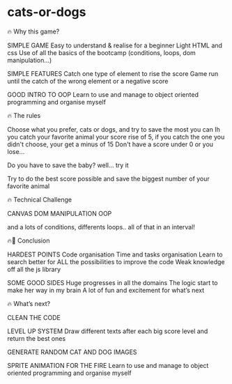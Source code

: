 # cats-or-dogs


🔥 Why this game?

SIMPLE GAME
Easy to understand & realise for a beginner
Light HTML and css
Use of all the basics of the bootcamp (conditions, loops, dom manipulation…)

SIMPLE FEATURES
Catch one type of element to rise the score
Game run until the catch of the wrong element or a negative score

GOOD INTRO TO OOP
Learn to use and manage to object oriented programming and organise myself



🔥  The rules

Choose what you prefer, cats or dogs, and try to save the most you can
Ih you catch your favorite animal your score rise of 5, if you catch the one you didn't choose, your get a minus of 15
Don't have a score under 0 or you lose...

Do you have to save the baby? well... try it

Try to do the best score possible and save the biggest number of your favorite animal



🔥  Technical Challenge 

CANVAS
DOM MANIPULATION
OOP

and a lots of conditions, differents loops.. all of that in an interval!



🔥💜  Conclusion

HARDEST POINTS
Code organisation
Time and tasks organisation
Learn to search better for ALL the possibilities to improve the code
Weak knowledge off all the js library

SOME GOOD SIDES 
Huge progresses in all the domains 
The logic start to make her way in my brain
A lot of fun and excitement for what’s next



🔥 What’s next?

CLEAN THE CODE

LEVEL UP SYSTEM 
Draw different texts after each big score level and return the best ones

GENERATE RANDOM CAT AND DOG IMAGES

SPRITE ANIMATION FOR THE FIRE
Learn to use and manage to object oriented programming and organise myself

